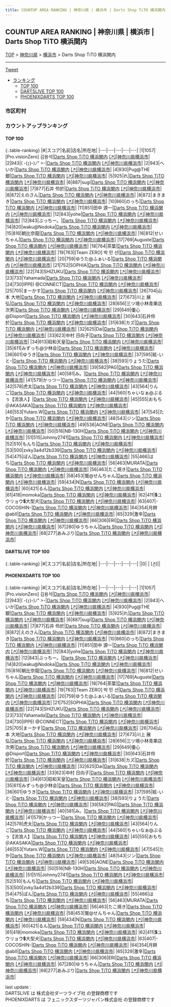 ```yaml
---
title: COUNTUP AREA RANKING | 神奈川県 | 横浜市 | Darts Shop TiTO 横浜関内
---
```

## COUNTUP AREA RANKING | 神奈川県 | 横浜市 | Darts Shop TiTO 横浜関内

[TOP](/darts/rank/) > [神奈川県](/darts/rank/神奈川県/) > [横浜市](/darts/rank/神奈川県/横浜市/) > Darts Shop TiTO 横浜関内

___

<a href="https://twitter.com/share?ref_src=twsrc%5Etfw" data-text="COUNTUP AREA RANKING | 神奈川県横浜市Darts Shop TiTO 横浜関内" class="twitter-share-button" data-hashtags="DARTSLIVE,PHOENIXDARTS,darts,ダーツ" data-show-count="false">Tweet</a>

* [ランキング](#カウントアップランキング)
    * [TOP 100](#top-100)
    * [DARTSLIVE TOP 100](#dartslive-top-100)
    * [PHOENIXDARTS TOP 100](#phoenixdarts-top-100)

### 市区町村

<ul>

</ul>

### カウントアップランキング

#### TOP 100



{:.table-ranking}
|#|スコア|名前|店名|所在地|
|---|---|---|---|---|
|1|1057|<span class="rank-name-pd"><span class="pro-icon-pd"></span>[Pro.visionZero] 김용석</span>|<a href="/darts/rank/shops/8404.html">Darts Shop TiTO 横浜関内</a> <a href="https://vs.phoenixdarts.com/jp/shop/shopDetailInfo/s_8404?s_seq=8404">[↗]</a>|<a href="/darts/rank/神奈川県/横浜市">神奈川県横浜市</a>|
|2|943|<span class="rank-name-pd">( -(ｪ)-)ﾉ&quot; &gt;-</span>|<a href="/darts/rank/shops/8404.html">Darts Shop TiTO 横浜関内</a> <a href="https://vs.phoenixdarts.com/jp/shop/shopDetailInfo/s_8404?s_seq=8404">[↗]</a>|<a href="/darts/rank/神奈川県/横浜市">神奈川県横浜市</a>|
|2|943|<span class="rank-name-pd">へいか</span>|<a href="/darts/rank/shops/8404.html">Darts Shop TiTO 横浜関内</a> <a href="https://vs.phoenixdarts.com/jp/shop/shopDetailInfo/s_8404?s_seq=8404">[↗]</a>|<a href="/darts/rank/神奈川県/横浜市">神奈川県横浜市</a>|
|4|930|<span class="rank-name-pd">Pug@THE銀</span>|<a href="/darts/rank/shops/8404.html">Darts Shop TiTO 横浜関内</a> <a href="https://vs.phoenixdarts.com/jp/shop/shopDetailInfo/s_8404?s_seq=8404">[↗]</a>|<a href="/darts/rank/神奈川県/横浜市">神奈川県横浜市</a>|
|5|925|<span class="rank-name-pd">れ</span>|<a href="/darts/rank/shops/8404.html">Darts Shop TiTO 横浜関内</a> <a href="https://vs.phoenixdarts.com/jp/shop/shopDetailInfo/s_8404?s_seq=8404">[↗]</a>|<a href="/darts/rank/神奈川県/横浜市">神奈川県横浜市</a>|
|6|887|<span class="rank-name-pd">sugi</span>|<a href="/darts/rank/shops/8404.html">Darts Shop TiTO 横浜関内</a> <a href="https://vs.phoenixdarts.com/jp/shop/shopDetailInfo/s_8404?s_seq=8404">[↗]</a>|<a href="/darts/rank/神奈川県/横浜市">神奈川県横浜市</a>|
|7|877|<span class="rank-name-pd"><span class="pro-icon-pd"></span>石井 伶於</span>|<a href="/darts/rank/shops/8404.html">Darts Shop TiTO 横浜関内</a> <a href="https://vs.phoenixdarts.com/jp/shop/shopDetailInfo/s_8404?s_seq=8404">[↗]</a>|<a href="/darts/rank/神奈川県/横浜市">神奈川県横浜市</a>|
|8|872|<span class="rank-name-pd">えのさん</span>|<a href="/darts/rank/shops/8404.html">Darts Shop TiTO 横浜関内</a> <a href="https://vs.phoenixdarts.com/jp/shop/shopDetailInfo/s_8404?s_seq=8404">[↗]</a>|<a href="/darts/rank/神奈川県/横浜市">神奈川県横浜市</a>|
|8|872|<span class="rank-name-pd">まきまき</span>|<a href="/darts/rank/shops/8404.html">Darts Shop TiTO 横浜関内</a> <a href="https://vs.phoenixdarts.com/jp/shop/shopDetailInfo/s_8404?s_seq=8404">[↗]</a>|<a href="/darts/rank/神奈川県/横浜市">神奈川県横浜市</a>|
|10|860|<span class="rank-name-pd">のっち</span>|<a href="/darts/rank/shops/8404.html">Darts Shop TiTO 横浜関内</a> <a href="https://vs.phoenixdarts.com/jp/shop/shopDetailInfo/s_8404?s_seq=8404">[↗]</a>|<a href="/darts/rank/神奈川県/横浜市">神奈川県横浜市</a>|
|11|851|<span class="rank-name-pd"><span class="pro-icon-pd"></span>田中 源一</span>|<a href="/darts/rank/shops/8404.html">Darts Shop TiTO 横浜関内</a> <a href="https://vs.phoenixdarts.com/jp/shop/shopDetailInfo/s_8404?s_seq=8404">[↗]</a>|<a href="/darts/rank/神奈川県/横浜市">神奈川県横浜市</a>|
|12|843|<span class="rank-name-pd">yohe</span>|<a href="/darts/rank/shops/8404.html">Darts Shop TiTO 横浜関内</a> <a href="https://vs.phoenixdarts.com/jp/shop/shopDetailInfo/s_8404?s_seq=8404">[↗]</a>|<a href="/darts/rank/神奈川県/横浜市">神奈川県横浜市</a>|
|12|843|<span class="rank-name-pd">ぶっちー。</span>|<a href="/darts/rank/shops/8404.html">Darts Shop TiTO 横浜関内</a> <a href="https://vs.phoenixdarts.com/jp/shop/shopDetailInfo/s_8404?s_seq=8404">[↗]</a>|<a href="/darts/rank/神奈川県/横浜市">神奈川県横浜市</a>|
|14|820|<span class="rank-name-pd">waku@Nodoka</span>|<a href="/darts/rank/shops/8404.html">Darts Shop TiTO 横浜関内</a> <a href="https://vs.phoenixdarts.com/jp/shop/shopDetailInfo/s_8404?s_seq=8404">[↗]</a>|<a href="/darts/rank/神奈川県/横浜市">神奈川県横浜市</a>|
|15|816|<span class="rank-name-pd">朝比奈龍</span>|<a href="/darts/rank/shops/8404.html">Darts Shop TiTO 横浜関内</a> <a href="https://vs.phoenixdarts.com/jp/shop/shopDetailInfo/s_8404?s_seq=8404">[↗]</a>|<a href="/darts/rank/神奈川県/横浜市">神奈川県横浜市</a>|
|16|812|<span class="rank-name-pd">せいちゃん</span>|<a href="/darts/rank/shops/8404.html">Darts Shop TiTO 横浜関内</a> <a href="https://vs.phoenixdarts.com/jp/shop/shopDetailInfo/s_8404?s_seq=8404">[↗]</a>|<a href="/darts/rank/神奈川県/横浜市">神奈川県横浜市</a>|
|17|769|<span class="rank-name-pd">Auguste</span>|<a href="/darts/rank/shops/8404.html">Darts Shop TiTO 横浜関内</a> <a href="https://vs.phoenixdarts.com/jp/shop/shopDetailInfo/s_8404?s_seq=8404">[↗]</a>|<a href="/darts/rank/神奈川県/横浜市">神奈川県横浜市</a>|
|18|764|<span class="rank-name-pd">茶葉</span>|<a href="/darts/rank/shops/8404.html">Darts Shop TiTO 横浜関内</a> <a href="https://vs.phoenixdarts.com/jp/shop/shopDetailInfo/s_8404?s_seq=8404">[↗]</a>|<a href="/darts/rank/神奈川県/横浜市">神奈川県横浜市</a>|
|19|763|<span class="rank-name-pd">[Team ZERO] 박 민 선</span>|<a href="/darts/rank/shops/8404.html">Darts Shop TiTO 横浜関内</a> <a href="https://vs.phoenixdarts.com/jp/shop/shopDetailInfo/s_8404?s_seq=8404">[↗]</a>|<a href="/darts/rank/神奈川県/横浜市">神奈川県横浜市</a>|
|20|759|<span class="rank-name-pd">ゆうた@ふぁいる</span>|<a href="/darts/rank/shops/8404.html">Darts Shop TiTO 横浜関内</a> <a href="https://vs.phoenixdarts.com/jp/shop/shopDetailInfo/s_8404?s_seq=8404">[↗]</a>|<a href="/darts/rank/神奈川県/横浜市">神奈川県横浜市</a>|
|21|752|<span class="rank-name-pd">SOPHIA</span>|<a href="/darts/rank/shops/8404.html">Darts Shop TiTO 横浜関内</a> <a href="https://vs.phoenixdarts.com/jp/shop/shopDetailInfo/s_8404?s_seq=8404">[↗]</a>|<a href="/darts/rank/神奈川県/横浜市">神奈川県横浜市</a>|
|22|743|<span class="rank-name-pd">SHIZUKU</span>|<a href="/darts/rank/shops/8404.html">Darts Shop TiTO 横浜関内</a> <a href="https://vs.phoenixdarts.com/jp/shop/shopDetailInfo/s_8404?s_seq=8404">[↗]</a>|<a href="/darts/rank/神奈川県/横浜市">神奈川県横浜市</a>|
|23|733|<span class="rank-name-pd">Yahamada</span>|<a href="/darts/rank/shops/8404.html">Darts Shop TiTO 横浜関内</a> <a href="https://vs.phoenixdarts.com/jp/shop/shopDetailInfo/s_8404?s_seq=8404">[↗]</a>|<a href="/darts/rank/神奈川県/横浜市">神奈川県横浜市</a>|
|24|730|<span class="rank-name-pd">IPPEI @CONNECT</span>|<a href="/darts/rank/shops/8404.html">Darts Shop TiTO 横浜関内</a> <a href="https://vs.phoenixdarts.com/jp/shop/shopDetailInfo/s_8404?s_seq=8404">[↗]</a>|<a href="/darts/rank/神奈川県/横浜市">神奈川県横浜市</a>|
|25|705|<span class="rank-name-pd">まーかす</span>|<a href="/darts/rank/shops/8404.html">Darts Shop TiTO 横浜関内</a> <a href="https://vs.phoenixdarts.com/jp/shop/shopDetailInfo/s_8404?s_seq=8404">[↗]</a>|<a href="/darts/rank/神奈川県/横浜市">神奈川県横浜市</a>|
|26|704|<span class="rank-name-pd"><span class="pro-icon-pd"></span>山本 大地</span>|<a href="/darts/rank/shops/8404.html">Darts Shop TiTO 横浜関内</a> <a href="https://vs.phoenixdarts.com/jp/shop/shopDetailInfo/s_8404?s_seq=8404">[↗]</a>|<a href="/darts/rank/神奈川県/横浜市">神奈川県横浜市</a>|
|27|673|<span class="rank-name-pd"><span class="pro-icon-pd"></span>川上 展弘</span>|<a href="/darts/rank/shops/8404.html">Darts Shop TiTO 横浜関内</a> <a href="https://vs.phoenixdarts.com/jp/shop/shopDetailInfo/s_8404?s_seq=8404">[↗]</a>|<a href="/darts/rank/神奈川県/横浜市">神奈川県横浜市</a>|
|28|656|<span class="rank-name-pd">三ツ境小林青果店　次男</span>|<a href="/darts/rank/shops/8404.html">Darts Shop TiTO 横浜関内</a> <a href="https://vs.phoenixdarts.com/jp/shop/shopDetailInfo/s_8404?s_seq=8404">[↗]</a>|<a href="/darts/rank/神奈川県/横浜市">神奈川県横浜市</a>|
|29|649|<span class="rank-name-pd">優心@Disport</span>|<a href="/darts/rank/shops/8404.html">Darts Shop TiTO 横浜関内</a> <a href="https://vs.phoenixdarts.com/jp/shop/shopDetailInfo/s_8404?s_seq=8404">[↗]</a>|<a href="/darts/rank/神奈川県/横浜市">神奈川県横浜市</a>|
|30|643|<span class="rank-name-pd">石井伶於</span>|<a href="/darts/rank/shops/8404.html">Darts Shop TiTO 横浜関内</a> <a href="https://vs.phoenixdarts.com/jp/shop/shopDetailInfo/s_8404?s_seq=8404">[↗]</a>|<a href="/darts/rank/神奈川県/横浜市">神奈川県横浜市</a>|
|31|638|<span class="rank-name-pd">カズ</span>|<a href="/darts/rank/shops/8404.html">Darts Shop TiTO 横浜関内</a> <a href="https://vs.phoenixdarts.com/jp/shop/shopDetailInfo/s_8404?s_seq=8404">[↗]</a>|<a href="/darts/rank/神奈川県/横浜市">神奈川県横浜市</a>|
|32|625|<span class="rank-name-pd">Dai</span>|<a href="/darts/rank/shops/8404.html">Darts Shop TiTO 横浜関内</a> <a href="https://vs.phoenixdarts.com/jp/shop/shopDetailInfo/s_8404?s_seq=8404">[↗]</a>|<a href="/darts/rank/神奈川県/横浜市">神奈川県横浜市</a>|
|33|623|<span class="rank-name-pd"><span class="pro-icon-pd"></span>中村 日向子</span>|<a href="/darts/rank/shops/8404.html">Darts Shop TiTO 横浜関内</a> <a href="https://vs.phoenixdarts.com/jp/shop/shopDetailInfo/s_8404?s_seq=8404">[↗]</a>|<a href="/darts/rank/神奈川県/横浜市">神奈川県横浜市</a>|
|34|613|<span class="rank-name-pd">昭和天皇</span>|<a href="/darts/rank/shops/8404.html">Darts Shop TiTO 横浜関内</a> <a href="https://vs.phoenixdarts.com/jp/shop/shopDetailInfo/s_8404?s_seq=8404">[↗]</a>|<a href="/darts/rank/神奈川県/横浜市">神奈川県横浜市</a>|
|35|611|<span class="rank-name-pd">みずっち@少林会</span>|<a href="/darts/rank/shops/8404.html">Darts Shop TiTO 横浜関内</a> <a href="https://vs.phoenixdarts.com/jp/shop/shopDetailInfo/s_8404?s_seq=8404">[↗]</a>|<a href="/darts/rank/神奈川県/横浜市">神奈川県横浜市</a>|
|36|601|<span class="rank-name-pd">ゆうき</span>|<a href="/darts/rank/shops/8404.html">Darts Shop TiTO 横浜関内</a> <a href="https://vs.phoenixdarts.com/jp/shop/shopDetailInfo/s_8404?s_seq=8404">[↗]</a>|<a href="/darts/rank/神奈川県/横浜市">神奈川県横浜市</a>|
|37|595|<span class="rank-name-pd">絃-いと-</span>|<a href="/darts/rank/shops/8404.html">Darts Shop TiTO 横浜関内</a> <a href="https://vs.phoenixdarts.com/jp/shop/shopDetailInfo/s_8404?s_seq=8404">[↗]</a>|<a href="/darts/rank/神奈川県/横浜市">神奈川県横浜市</a>|
|38|593|<span class="rank-name-pd">りょうた</span>|<a href="/darts/rank/shops/8404.html">Darts Shop TiTO 横浜関内</a> <a href="https://vs.phoenixdarts.com/jp/shop/shopDetailInfo/s_8404?s_seq=8404">[↗]</a>|<a href="/darts/rank/神奈川県/横浜市">神奈川県横浜市</a>|
|39|582|<span class="rank-name-pd">PAG</span>|<a href="/darts/rank/shops/8404.html">Darts Shop TiTO 横浜関内</a> <a href="https://vs.phoenixdarts.com/jp/shop/shopDetailInfo/s_8404?s_seq=8404">[↗]</a>|<a href="/darts/rank/神奈川県/横浜市">神奈川県横浜市</a>|
|40|581|<span class="rank-name-pd">み。</span>|<a href="/darts/rank/shops/8404.html">Darts Shop TiTO 横浜関内</a> <a href="https://vs.phoenixdarts.com/jp/shop/shopDetailInfo/s_8404?s_seq=8404">[↗]</a>|<a href="/darts/rank/神奈川県/横浜市">神奈川県横浜市</a>|
|41|579|<span class="rank-name-pd">かっつー</span>|<a href="/darts/rank/shops/8404.html">Darts Shop TiTO 横浜関内</a> <a href="https://vs.phoenixdarts.com/jp/shop/shopDetailInfo/s_8404?s_seq=8404">[↗]</a>|<a href="/darts/rank/神奈川県/横浜市">神奈川県横浜市</a>|
|42|578|<span class="rank-name-pd">虎太</span>|<a href="/darts/rank/shops/8404.html">Darts Shop TiTO 横浜関内</a> <a href="https://vs.phoenixdarts.com/jp/shop/shopDetailInfo/s_8404?s_seq=8404">[↗]</a>|<a href="/darts/rank/神奈川県/横浜市">神奈川県横浜市</a>|
|43|564|<span class="rank-name-pd">りんご</span>|<a href="/darts/rank/shops/8404.html">Darts Shop TiTO 横浜関内</a> <a href="https://vs.phoenixdarts.com/jp/shop/shopDetailInfo/s_8404?s_seq=8404">[↗]</a>|<a href="/darts/rank/神奈川県/横浜市">神奈川県横浜市</a>|
|44|560|<span class="rank-name-pd">ちゃいなぁ@ぶるぅ【流浪人】</span>|<a href="/darts/rank/shops/8404.html">Darts Shop TiTO 横浜関内</a> <a href="https://vs.phoenixdarts.com/jp/shop/shopDetailInfo/s_8404?s_seq=8404">[↗]</a>|<a href="/darts/rank/神奈川県/横浜市">神奈川県横浜市</a>|
|45|555|<span class="rank-name-pd">おもち＠AKASAKA</span>|<a href="/darts/rank/shops/8404.html">Darts Shop TiTO 横浜関内</a> <a href="https://vs.phoenixdarts.com/jp/shop/shopDetailInfo/s_8404?s_seq=8404">[↗]</a>|<a href="/darts/rank/神奈川県/横浜市">神奈川県横浜市</a>|
|46|553|<span class="rank-name-pd">Yutaro.W</span>|<a href="/darts/rank/shops/8404.html">Darts Shop TiTO 横浜関内</a> <a href="https://vs.phoenixdarts.com/jp/shop/shopDetailInfo/s_8404?s_seq=8404">[↗]</a>|<a href="/darts/rank/神奈川県/横浜市">神奈川県横浜市</a>|
|47|545|<span class="rank-name-pd">たか</span>|<a href="/darts/rank/shops/8404.html">Darts Shop TiTO 横浜関内</a> <a href="https://vs.phoenixdarts.com/jp/shop/shopDetailInfo/s_8404?s_seq=8404">[↗]</a>|<a href="/darts/rank/神奈川県/横浜市">神奈川県横浜市</a>|
|48|543|<span class="rank-name-pd">ジン</span>|<a href="/darts/rank/shops/8404.html">Darts Shop TiTO 横浜関内</a> <a href="https://vs.phoenixdarts.com/jp/shop/shopDetailInfo/s_8404?s_seq=8404">[↗]</a>|<a href="/darts/rank/神奈川県/横浜市">神奈川県横浜市</a>|
|49|536|<span class="rank-name-pd">AONE</span>|<a href="/darts/rank/shops/8404.html">Darts Shop TiTO 横浜関内</a> <a href="https://vs.phoenixdarts.com/jp/shop/shopDetailInfo/s_8404?s_seq=8404">[↗]</a>|<a href="/darts/rank/神奈川県/横浜市">神奈川県横浜市</a>|
|50|516|<span class="rank-name-pd">NB-130H</span>|<a href="/darts/rank/shops/8404.html">Darts Shop TiTO 横浜関内</a> <a href="https://vs.phoenixdarts.com/jp/shop/shopDetailInfo/s_8404?s_seq=8404">[↗]</a>|<a href="/darts/rank/神奈川県/横浜市">神奈川県横浜市</a>|
|51|515|<span class="rank-name-pd">Johnny2741</span>|<a href="/darts/rank/shops/8404.html">Darts Shop TiTO 横浜関内</a> <a href="https://vs.phoenixdarts.com/jp/shop/shopDetailInfo/s_8404?s_seq=8404">[↗]</a>|<a href="/darts/rank/神奈川県/横浜市">神奈川県横浜市</a>|
|52|510|<span class="rank-name-pd">もんち</span>|<a href="/darts/rank/shops/8404.html">Darts Shop TiTO 横浜関内</a> <a href="https://vs.phoenixdarts.com/jp/shop/shopDetailInfo/s_8404?s_seq=8404">[↗]</a>|<a href="/darts/rank/神奈川県/横浜市">神奈川県横浜市</a>|
|53|500|<span class="rank-name-pd">zvky3a4d12b339</span>|<a href="/darts/rank/shops/8404.html">Darts Shop TiTO 横浜関内</a> <a href="https://vs.phoenixdarts.com/jp/shop/shopDetailInfo/s_8404?s_seq=8404">[↗]</a>|<a href="/darts/rank/神奈川県/横浜市">神奈川県横浜市</a>|
|54|475|<span class="rank-name-pd">ぽん</span>|<a href="/darts/rank/shops/8404.html">Darts Shop TiTO 横浜関内</a> <a href="https://vs.phoenixdarts.com/jp/shop/shopDetailInfo/s_8404?s_seq=8404">[↗]</a>|<a href="/darts/rank/神奈川県/横浜市">神奈川県横浜市</a>|
|55|466|<span class="rank-name-pd">はち</span>|<a href="/darts/rank/shops/8404.html">Darts Shop TiTO 横浜関内</a> <a href="https://vs.phoenixdarts.com/jp/shop/shopDetailInfo/s_8404?s_seq=8404">[↗]</a>|<a href="/darts/rank/神奈川県/横浜市">神奈川県横浜市</a>|
|56|463|<span class="rank-name-pd">MURATA</span>|<a href="/darts/rank/shops/8404.html">Darts Shop TiTO 横浜関内</a> <a href="https://vs.phoenixdarts.com/jp/shop/shopDetailInfo/s_8404?s_seq=8404">[↗]</a>|<a href="/darts/rank/神奈川県/横浜市">神奈川県横浜市</a>|
|56|463|<span class="rank-name-pd">たこ焼き</span>|<a href="/darts/rank/shops/8404.html">Darts Shop TiTO 横浜関内</a> <a href="https://vs.phoenixdarts.com/jp/shop/shopDetailInfo/s_8404?s_seq=8404">[↗]</a>|<a href="/darts/rank/神奈川県/横浜市">神奈川県横浜市</a>|
|58|453|<span class="rank-name-pd">鷲@せんちゃん</span>|<a href="/darts/rank/shops/8404.html">Darts Shop TiTO 横浜関内</a> <a href="https://vs.phoenixdarts.com/jp/shop/shopDetailInfo/s_8404?s_seq=8404">[↗]</a>|<a href="/darts/rank/神奈川県/横浜市">神奈川県横浜市</a>|
|59|434|<span class="rank-name-pd">N</span>|<a href="/darts/rank/shops/8404.html">Darts Shop TiTO 横浜関内</a> <a href="https://vs.phoenixdarts.com/jp/shop/shopDetailInfo/s_8404?s_seq=8404">[↗]</a>|<a href="/darts/rank/神奈川県/横浜市">神奈川県横浜市</a>|
|60|421|<span class="rank-name-pd">るん</span>|<a href="/darts/rank/shops/8404.html">Darts Shop TiTO 横浜関内</a> <a href="https://vs.phoenixdarts.com/jp/shop/shopDetailInfo/s_8404?s_seq=8404">[↗]</a>|<a href="/darts/rank/神奈川県/横浜市">神奈川県横浜市</a>|
|61|418|<span class="rank-name-pd">momoka</span>|<a href="/darts/rank/shops/8404.html">Darts Shop TiTO 横浜関内</a> <a href="https://vs.phoenixdarts.com/jp/shop/shopDetailInfo/s_8404?s_seq=8404">[↗]</a>|<a href="/darts/rank/神奈川県/横浜市">神奈川県横浜市</a>|
|62|411|<span class="rank-name-pd">💲ユウリョウ💲大型犬</span>|<a href="/darts/rank/shops/8404.html">Darts Shop TiTO 横浜関内</a> <a href="https://vs.phoenixdarts.com/jp/shop/shopDetailInfo/s_8404?s_seq=8404">[↗]</a>|<a href="/darts/rank/神奈川県/横浜市">神奈川県横浜市</a>|
|63|407|<span class="rank-name-pd">-COCOSHIN-</span>|<a href="/darts/rank/shops/8404.html">Darts Shop TiTO 横浜関内</a> <a href="https://vs.phoenixdarts.com/jp/shop/shopDetailInfo/s_8404?s_seq=8404">[↗]</a>|<a href="/darts/rank/神奈川県/横浜市">神奈川県横浜市</a>|
|64|354|<span class="rank-name-pd">月餅@abⅡ</span>|<a href="/darts/rank/shops/8404.html">Darts Shop TiTO 横浜関内</a> <a href="https://vs.phoenixdarts.com/jp/shop/shopDetailInfo/s_8404?s_seq=8404">[↗]</a>|<a href="/darts/rank/神奈川県/横浜市">神奈川県横浜市</a>|
|65|329|<span class="rank-name-pd">激辛</span>|<a href="/darts/rank/shops/8404.html">Darts Shop TiTO 横浜関内</a> <a href="https://vs.phoenixdarts.com/jp/shop/shopDetailInfo/s_8404?s_seq=8404">[↗]</a>|<a href="/darts/rank/神奈川県/横浜市">神奈川県横浜市</a>|
|66|306|<span class="rank-name-pd">ERI</span>|<a href="/darts/rank/shops/8404.html">Darts Shop TiTO 横浜関内</a> <a href="https://vs.phoenixdarts.com/jp/shop/shopDetailInfo/s_8404?s_seq=8404">[↗]</a>|<a href="/darts/rank/神奈川県/横浜市">神奈川県横浜市</a>|
|67|280|<span class="rank-name-pd">ゆうちゃん</span>|<a href="/darts/rank/shops/8404.html">Darts Shop TiTO 横浜関内</a> <a href="https://vs.phoenixdarts.com/jp/shop/shopDetailInfo/s_8404?s_seq=8404">[↗]</a>|<a href="/darts/rank/神奈川県/横浜市">神奈川県横浜市</a>|
|68|277|<span class="rank-name-pd">あみぷり</span>|<a href="/darts/rank/shops/8404.html">Darts Shop TiTO 横浜関内</a> <a href="https://vs.phoenixdarts.com/jp/shop/shopDetailInfo/s_8404?s_seq=8404">[↗]</a>|<a href="/darts/rank/神奈川県/横浜市">神奈川県横浜市</a>|


#### DARTSLIVE TOP 100



{:.table-ranking}
|#|スコア|名前|店名|所在地|
|---|---|---|---|---|
||0|<span class="rank-name-dl"> </span>|<a href="/darts/rank/shops/.html"></a> <a href="">[↗]</a>|<a href="/darts/rank//"></a>|


#### PHOENIXDARTS TOP 100



{:.table-ranking}
|#|スコア|名前|店名|所在地|
|---|---|---|---|---|
|1|1057|<span class="rank-name-pd"><span class="pro-icon-pd"></span>[Pro.visionZero] 김용석</span>|<a href="/darts/rank/shops/8404.html">Darts Shop TiTO 横浜関内</a> <a href="https://vs.phoenixdarts.com/jp/shop/shopDetailInfo/s_8404?s_seq=8404">[↗]</a>|<a href="/darts/rank/神奈川県/横浜市">神奈川県横浜市</a>|
|2|943|<span class="rank-name-pd">( -(ｪ)-)ﾉ&quot; &gt;-</span>|<a href="/darts/rank/shops/8404.html">Darts Shop TiTO 横浜関内</a> <a href="https://vs.phoenixdarts.com/jp/shop/shopDetailInfo/s_8404?s_seq=8404">[↗]</a>|<a href="/darts/rank/神奈川県/横浜市">神奈川県横浜市</a>|
|2|943|<span class="rank-name-pd">へいか</span>|<a href="/darts/rank/shops/8404.html">Darts Shop TiTO 横浜関内</a> <a href="https://vs.phoenixdarts.com/jp/shop/shopDetailInfo/s_8404?s_seq=8404">[↗]</a>|<a href="/darts/rank/神奈川県/横浜市">神奈川県横浜市</a>|
|4|930|<span class="rank-name-pd">Pug@THE銀</span>|<a href="/darts/rank/shops/8404.html">Darts Shop TiTO 横浜関内</a> <a href="https://vs.phoenixdarts.com/jp/shop/shopDetailInfo/s_8404?s_seq=8404">[↗]</a>|<a href="/darts/rank/神奈川県/横浜市">神奈川県横浜市</a>|
|5|925|<span class="rank-name-pd">れ</span>|<a href="/darts/rank/shops/8404.html">Darts Shop TiTO 横浜関内</a> <a href="https://vs.phoenixdarts.com/jp/shop/shopDetailInfo/s_8404?s_seq=8404">[↗]</a>|<a href="/darts/rank/神奈川県/横浜市">神奈川県横浜市</a>|
|6|887|<span class="rank-name-pd">sugi</span>|<a href="/darts/rank/shops/8404.html">Darts Shop TiTO 横浜関内</a> <a href="https://vs.phoenixdarts.com/jp/shop/shopDetailInfo/s_8404?s_seq=8404">[↗]</a>|<a href="/darts/rank/神奈川県/横浜市">神奈川県横浜市</a>|
|7|877|<span class="rank-name-pd"><span class="pro-icon-pd"></span>石井 伶於</span>|<a href="/darts/rank/shops/8404.html">Darts Shop TiTO 横浜関内</a> <a href="https://vs.phoenixdarts.com/jp/shop/shopDetailInfo/s_8404?s_seq=8404">[↗]</a>|<a href="/darts/rank/神奈川県/横浜市">神奈川県横浜市</a>|
|8|872|<span class="rank-name-pd">えのさん</span>|<a href="/darts/rank/shops/8404.html">Darts Shop TiTO 横浜関内</a> <a href="https://vs.phoenixdarts.com/jp/shop/shopDetailInfo/s_8404?s_seq=8404">[↗]</a>|<a href="/darts/rank/神奈川県/横浜市">神奈川県横浜市</a>|
|8|872|<span class="rank-name-pd">まきまき</span>|<a href="/darts/rank/shops/8404.html">Darts Shop TiTO 横浜関内</a> <a href="https://vs.phoenixdarts.com/jp/shop/shopDetailInfo/s_8404?s_seq=8404">[↗]</a>|<a href="/darts/rank/神奈川県/横浜市">神奈川県横浜市</a>|
|10|860|<span class="rank-name-pd">のっち</span>|<a href="/darts/rank/shops/8404.html">Darts Shop TiTO 横浜関内</a> <a href="https://vs.phoenixdarts.com/jp/shop/shopDetailInfo/s_8404?s_seq=8404">[↗]</a>|<a href="/darts/rank/神奈川県/横浜市">神奈川県横浜市</a>|
|11|851|<span class="rank-name-pd"><span class="pro-icon-pd"></span>田中 源一</span>|<a href="/darts/rank/shops/8404.html">Darts Shop TiTO 横浜関内</a> <a href="https://vs.phoenixdarts.com/jp/shop/shopDetailInfo/s_8404?s_seq=8404">[↗]</a>|<a href="/darts/rank/神奈川県/横浜市">神奈川県横浜市</a>|
|12|843|<span class="rank-name-pd">yohe</span>|<a href="/darts/rank/shops/8404.html">Darts Shop TiTO 横浜関内</a> <a href="https://vs.phoenixdarts.com/jp/shop/shopDetailInfo/s_8404?s_seq=8404">[↗]</a>|<a href="/darts/rank/神奈川県/横浜市">神奈川県横浜市</a>|
|12|843|<span class="rank-name-pd">ぶっちー。</span>|<a href="/darts/rank/shops/8404.html">Darts Shop TiTO 横浜関内</a> <a href="https://vs.phoenixdarts.com/jp/shop/shopDetailInfo/s_8404?s_seq=8404">[↗]</a>|<a href="/darts/rank/神奈川県/横浜市">神奈川県横浜市</a>|
|14|820|<span class="rank-name-pd">waku@Nodoka</span>|<a href="/darts/rank/shops/8404.html">Darts Shop TiTO 横浜関内</a> <a href="https://vs.phoenixdarts.com/jp/shop/shopDetailInfo/s_8404?s_seq=8404">[↗]</a>|<a href="/darts/rank/神奈川県/横浜市">神奈川県横浜市</a>|
|15|816|<span class="rank-name-pd">朝比奈龍</span>|<a href="/darts/rank/shops/8404.html">Darts Shop TiTO 横浜関内</a> <a href="https://vs.phoenixdarts.com/jp/shop/shopDetailInfo/s_8404?s_seq=8404">[↗]</a>|<a href="/darts/rank/神奈川県/横浜市">神奈川県横浜市</a>|
|16|812|<span class="rank-name-pd">せいちゃん</span>|<a href="/darts/rank/shops/8404.html">Darts Shop TiTO 横浜関内</a> <a href="https://vs.phoenixdarts.com/jp/shop/shopDetailInfo/s_8404?s_seq=8404">[↗]</a>|<a href="/darts/rank/神奈川県/横浜市">神奈川県横浜市</a>|
|17|769|<span class="rank-name-pd">Auguste</span>|<a href="/darts/rank/shops/8404.html">Darts Shop TiTO 横浜関内</a> <a href="https://vs.phoenixdarts.com/jp/shop/shopDetailInfo/s_8404?s_seq=8404">[↗]</a>|<a href="/darts/rank/神奈川県/横浜市">神奈川県横浜市</a>|
|18|764|<span class="rank-name-pd">茶葉</span>|<a href="/darts/rank/shops/8404.html">Darts Shop TiTO 横浜関内</a> <a href="https://vs.phoenixdarts.com/jp/shop/shopDetailInfo/s_8404?s_seq=8404">[↗]</a>|<a href="/darts/rank/神奈川県/横浜市">神奈川県横浜市</a>|
|19|763|<span class="rank-name-pd">[Team ZERO] 박 민 선</span>|<a href="/darts/rank/shops/8404.html">Darts Shop TiTO 横浜関内</a> <a href="https://vs.phoenixdarts.com/jp/shop/shopDetailInfo/s_8404?s_seq=8404">[↗]</a>|<a href="/darts/rank/神奈川県/横浜市">神奈川県横浜市</a>|
|20|759|<span class="rank-name-pd">ゆうた@ふぁいる</span>|<a href="/darts/rank/shops/8404.html">Darts Shop TiTO 横浜関内</a> <a href="https://vs.phoenixdarts.com/jp/shop/shopDetailInfo/s_8404?s_seq=8404">[↗]</a>|<a href="/darts/rank/神奈川県/横浜市">神奈川県横浜市</a>|
|21|752|<span class="rank-name-pd">SOPHIA</span>|<a href="/darts/rank/shops/8404.html">Darts Shop TiTO 横浜関内</a> <a href="https://vs.phoenixdarts.com/jp/shop/shopDetailInfo/s_8404?s_seq=8404">[↗]</a>|<a href="/darts/rank/神奈川県/横浜市">神奈川県横浜市</a>|
|22|743|<span class="rank-name-pd">SHIZUKU</span>|<a href="/darts/rank/shops/8404.html">Darts Shop TiTO 横浜関内</a> <a href="https://vs.phoenixdarts.com/jp/shop/shopDetailInfo/s_8404?s_seq=8404">[↗]</a>|<a href="/darts/rank/神奈川県/横浜市">神奈川県横浜市</a>|
|23|733|<span class="rank-name-pd">Yahamada</span>|<a href="/darts/rank/shops/8404.html">Darts Shop TiTO 横浜関内</a> <a href="https://vs.phoenixdarts.com/jp/shop/shopDetailInfo/s_8404?s_seq=8404">[↗]</a>|<a href="/darts/rank/神奈川県/横浜市">神奈川県横浜市</a>|
|24|730|<span class="rank-name-pd">IPPEI @CONNECT</span>|<a href="/darts/rank/shops/8404.html">Darts Shop TiTO 横浜関内</a> <a href="https://vs.phoenixdarts.com/jp/shop/shopDetailInfo/s_8404?s_seq=8404">[↗]</a>|<a href="/darts/rank/神奈川県/横浜市">神奈川県横浜市</a>|
|25|705|<span class="rank-name-pd">まーかす</span>|<a href="/darts/rank/shops/8404.html">Darts Shop TiTO 横浜関内</a> <a href="https://vs.phoenixdarts.com/jp/shop/shopDetailInfo/s_8404?s_seq=8404">[↗]</a>|<a href="/darts/rank/神奈川県/横浜市">神奈川県横浜市</a>|
|26|704|<span class="rank-name-pd"><span class="pro-icon-pd"></span>山本 大地</span>|<a href="/darts/rank/shops/8404.html">Darts Shop TiTO 横浜関内</a> <a href="https://vs.phoenixdarts.com/jp/shop/shopDetailInfo/s_8404?s_seq=8404">[↗]</a>|<a href="/darts/rank/神奈川県/横浜市">神奈川県横浜市</a>|
|27|673|<span class="rank-name-pd"><span class="pro-icon-pd"></span>川上 展弘</span>|<a href="/darts/rank/shops/8404.html">Darts Shop TiTO 横浜関内</a> <a href="https://vs.phoenixdarts.com/jp/shop/shopDetailInfo/s_8404?s_seq=8404">[↗]</a>|<a href="/darts/rank/神奈川県/横浜市">神奈川県横浜市</a>|
|28|656|<span class="rank-name-pd">三ツ境小林青果店　次男</span>|<a href="/darts/rank/shops/8404.html">Darts Shop TiTO 横浜関内</a> <a href="https://vs.phoenixdarts.com/jp/shop/shopDetailInfo/s_8404?s_seq=8404">[↗]</a>|<a href="/darts/rank/神奈川県/横浜市">神奈川県横浜市</a>|
|29|649|<span class="rank-name-pd">優心@Disport</span>|<a href="/darts/rank/shops/8404.html">Darts Shop TiTO 横浜関内</a> <a href="https://vs.phoenixdarts.com/jp/shop/shopDetailInfo/s_8404?s_seq=8404">[↗]</a>|<a href="/darts/rank/神奈川県/横浜市">神奈川県横浜市</a>|
|30|643|<span class="rank-name-pd">石井伶於</span>|<a href="/darts/rank/shops/8404.html">Darts Shop TiTO 横浜関内</a> <a href="https://vs.phoenixdarts.com/jp/shop/shopDetailInfo/s_8404?s_seq=8404">[↗]</a>|<a href="/darts/rank/神奈川県/横浜市">神奈川県横浜市</a>|
|31|638|<span class="rank-name-pd">カズ</span>|<a href="/darts/rank/shops/8404.html">Darts Shop TiTO 横浜関内</a> <a href="https://vs.phoenixdarts.com/jp/shop/shopDetailInfo/s_8404?s_seq=8404">[↗]</a>|<a href="/darts/rank/神奈川県/横浜市">神奈川県横浜市</a>|
|32|625|<span class="rank-name-pd">Dai</span>|<a href="/darts/rank/shops/8404.html">Darts Shop TiTO 横浜関内</a> <a href="https://vs.phoenixdarts.com/jp/shop/shopDetailInfo/s_8404?s_seq=8404">[↗]</a>|<a href="/darts/rank/神奈川県/横浜市">神奈川県横浜市</a>|
|33|623|<span class="rank-name-pd"><span class="pro-icon-pd"></span>中村 日向子</span>|<a href="/darts/rank/shops/8404.html">Darts Shop TiTO 横浜関内</a> <a href="https://vs.phoenixdarts.com/jp/shop/shopDetailInfo/s_8404?s_seq=8404">[↗]</a>|<a href="/darts/rank/神奈川県/横浜市">神奈川県横浜市</a>|
|34|613|<span class="rank-name-pd">昭和天皇</span>|<a href="/darts/rank/shops/8404.html">Darts Shop TiTO 横浜関内</a> <a href="https://vs.phoenixdarts.com/jp/shop/shopDetailInfo/s_8404?s_seq=8404">[↗]</a>|<a href="/darts/rank/神奈川県/横浜市">神奈川県横浜市</a>|
|35|611|<span class="rank-name-pd">みずっち@少林会</span>|<a href="/darts/rank/shops/8404.html">Darts Shop TiTO 横浜関内</a> <a href="https://vs.phoenixdarts.com/jp/shop/shopDetailInfo/s_8404?s_seq=8404">[↗]</a>|<a href="/darts/rank/神奈川県/横浜市">神奈川県横浜市</a>|
|36|601|<span class="rank-name-pd">ゆうき</span>|<a href="/darts/rank/shops/8404.html">Darts Shop TiTO 横浜関内</a> <a href="https://vs.phoenixdarts.com/jp/shop/shopDetailInfo/s_8404?s_seq=8404">[↗]</a>|<a href="/darts/rank/神奈川県/横浜市">神奈川県横浜市</a>|
|37|595|<span class="rank-name-pd">絃-いと-</span>|<a href="/darts/rank/shops/8404.html">Darts Shop TiTO 横浜関内</a> <a href="https://vs.phoenixdarts.com/jp/shop/shopDetailInfo/s_8404?s_seq=8404">[↗]</a>|<a href="/darts/rank/神奈川県/横浜市">神奈川県横浜市</a>|
|38|593|<span class="rank-name-pd">りょうた</span>|<a href="/darts/rank/shops/8404.html">Darts Shop TiTO 横浜関内</a> <a href="https://vs.phoenixdarts.com/jp/shop/shopDetailInfo/s_8404?s_seq=8404">[↗]</a>|<a href="/darts/rank/神奈川県/横浜市">神奈川県横浜市</a>|
|39|582|<span class="rank-name-pd">PAG</span>|<a href="/darts/rank/shops/8404.html">Darts Shop TiTO 横浜関内</a> <a href="https://vs.phoenixdarts.com/jp/shop/shopDetailInfo/s_8404?s_seq=8404">[↗]</a>|<a href="/darts/rank/神奈川県/横浜市">神奈川県横浜市</a>|
|40|581|<span class="rank-name-pd">み。</span>|<a href="/darts/rank/shops/8404.html">Darts Shop TiTO 横浜関内</a> <a href="https://vs.phoenixdarts.com/jp/shop/shopDetailInfo/s_8404?s_seq=8404">[↗]</a>|<a href="/darts/rank/神奈川県/横浜市">神奈川県横浜市</a>|
|41|579|<span class="rank-name-pd">かっつー</span>|<a href="/darts/rank/shops/8404.html">Darts Shop TiTO 横浜関内</a> <a href="https://vs.phoenixdarts.com/jp/shop/shopDetailInfo/s_8404?s_seq=8404">[↗]</a>|<a href="/darts/rank/神奈川県/横浜市">神奈川県横浜市</a>|
|42|578|<span class="rank-name-pd">虎太</span>|<a href="/darts/rank/shops/8404.html">Darts Shop TiTO 横浜関内</a> <a href="https://vs.phoenixdarts.com/jp/shop/shopDetailInfo/s_8404?s_seq=8404">[↗]</a>|<a href="/darts/rank/神奈川県/横浜市">神奈川県横浜市</a>|
|43|564|<span class="rank-name-pd">りんご</span>|<a href="/darts/rank/shops/8404.html">Darts Shop TiTO 横浜関内</a> <a href="https://vs.phoenixdarts.com/jp/shop/shopDetailInfo/s_8404?s_seq=8404">[↗]</a>|<a href="/darts/rank/神奈川県/横浜市">神奈川県横浜市</a>|
|44|560|<span class="rank-name-pd">ちゃいなぁ@ぶるぅ【流浪人】</span>|<a href="/darts/rank/shops/8404.html">Darts Shop TiTO 横浜関内</a> <a href="https://vs.phoenixdarts.com/jp/shop/shopDetailInfo/s_8404?s_seq=8404">[↗]</a>|<a href="/darts/rank/神奈川県/横浜市">神奈川県横浜市</a>|
|45|555|<span class="rank-name-pd">おもち＠AKASAKA</span>|<a href="/darts/rank/shops/8404.html">Darts Shop TiTO 横浜関内</a> <a href="https://vs.phoenixdarts.com/jp/shop/shopDetailInfo/s_8404?s_seq=8404">[↗]</a>|<a href="/darts/rank/神奈川県/横浜市">神奈川県横浜市</a>|
|46|553|<span class="rank-name-pd">Yutaro.W</span>|<a href="/darts/rank/shops/8404.html">Darts Shop TiTO 横浜関内</a> <a href="https://vs.phoenixdarts.com/jp/shop/shopDetailInfo/s_8404?s_seq=8404">[↗]</a>|<a href="/darts/rank/神奈川県/横浜市">神奈川県横浜市</a>|
|47|545|<span class="rank-name-pd">たか</span>|<a href="/darts/rank/shops/8404.html">Darts Shop TiTO 横浜関内</a> <a href="https://vs.phoenixdarts.com/jp/shop/shopDetailInfo/s_8404?s_seq=8404">[↗]</a>|<a href="/darts/rank/神奈川県/横浜市">神奈川県横浜市</a>|
|48|543|<span class="rank-name-pd">ジン</span>|<a href="/darts/rank/shops/8404.html">Darts Shop TiTO 横浜関内</a> <a href="https://vs.phoenixdarts.com/jp/shop/shopDetailInfo/s_8404?s_seq=8404">[↗]</a>|<a href="/darts/rank/神奈川県/横浜市">神奈川県横浜市</a>|
|49|536|<span class="rank-name-pd">AONE</span>|<a href="/darts/rank/shops/8404.html">Darts Shop TiTO 横浜関内</a> <a href="https://vs.phoenixdarts.com/jp/shop/shopDetailInfo/s_8404?s_seq=8404">[↗]</a>|<a href="/darts/rank/神奈川県/横浜市">神奈川県横浜市</a>|
|50|516|<span class="rank-name-pd">NB-130H</span>|<a href="/darts/rank/shops/8404.html">Darts Shop TiTO 横浜関内</a> <a href="https://vs.phoenixdarts.com/jp/shop/shopDetailInfo/s_8404?s_seq=8404">[↗]</a>|<a href="/darts/rank/神奈川県/横浜市">神奈川県横浜市</a>|
|51|515|<span class="rank-name-pd">Johnny2741</span>|<a href="/darts/rank/shops/8404.html">Darts Shop TiTO 横浜関内</a> <a href="https://vs.phoenixdarts.com/jp/shop/shopDetailInfo/s_8404?s_seq=8404">[↗]</a>|<a href="/darts/rank/神奈川県/横浜市">神奈川県横浜市</a>|
|52|510|<span class="rank-name-pd">もんち</span>|<a href="/darts/rank/shops/8404.html">Darts Shop TiTO 横浜関内</a> <a href="https://vs.phoenixdarts.com/jp/shop/shopDetailInfo/s_8404?s_seq=8404">[↗]</a>|<a href="/darts/rank/神奈川県/横浜市">神奈川県横浜市</a>|
|53|500|<span class="rank-name-pd">zvky3a4d12b339</span>|<a href="/darts/rank/shops/8404.html">Darts Shop TiTO 横浜関内</a> <a href="https://vs.phoenixdarts.com/jp/shop/shopDetailInfo/s_8404?s_seq=8404">[↗]</a>|<a href="/darts/rank/神奈川県/横浜市">神奈川県横浜市</a>|
|54|475|<span class="rank-name-pd">ぽん</span>|<a href="/darts/rank/shops/8404.html">Darts Shop TiTO 横浜関内</a> <a href="https://vs.phoenixdarts.com/jp/shop/shopDetailInfo/s_8404?s_seq=8404">[↗]</a>|<a href="/darts/rank/神奈川県/横浜市">神奈川県横浜市</a>|
|55|466|<span class="rank-name-pd">はち</span>|<a href="/darts/rank/shops/8404.html">Darts Shop TiTO 横浜関内</a> <a href="https://vs.phoenixdarts.com/jp/shop/shopDetailInfo/s_8404?s_seq=8404">[↗]</a>|<a href="/darts/rank/神奈川県/横浜市">神奈川県横浜市</a>|
|56|463|<span class="rank-name-pd">MURATA</span>|<a href="/darts/rank/shops/8404.html">Darts Shop TiTO 横浜関内</a> <a href="https://vs.phoenixdarts.com/jp/shop/shopDetailInfo/s_8404?s_seq=8404">[↗]</a>|<a href="/darts/rank/神奈川県/横浜市">神奈川県横浜市</a>|
|56|463|<span class="rank-name-pd">たこ焼き</span>|<a href="/darts/rank/shops/8404.html">Darts Shop TiTO 横浜関内</a> <a href="https://vs.phoenixdarts.com/jp/shop/shopDetailInfo/s_8404?s_seq=8404">[↗]</a>|<a href="/darts/rank/神奈川県/横浜市">神奈川県横浜市</a>|
|58|453|<span class="rank-name-pd">鷲@せんちゃん</span>|<a href="/darts/rank/shops/8404.html">Darts Shop TiTO 横浜関内</a> <a href="https://vs.phoenixdarts.com/jp/shop/shopDetailInfo/s_8404?s_seq=8404">[↗]</a>|<a href="/darts/rank/神奈川県/横浜市">神奈川県横浜市</a>|
|59|434|<span class="rank-name-pd">N</span>|<a href="/darts/rank/shops/8404.html">Darts Shop TiTO 横浜関内</a> <a href="https://vs.phoenixdarts.com/jp/shop/shopDetailInfo/s_8404?s_seq=8404">[↗]</a>|<a href="/darts/rank/神奈川県/横浜市">神奈川県横浜市</a>|
|60|421|<span class="rank-name-pd">るん</span>|<a href="/darts/rank/shops/8404.html">Darts Shop TiTO 横浜関内</a> <a href="https://vs.phoenixdarts.com/jp/shop/shopDetailInfo/s_8404?s_seq=8404">[↗]</a>|<a href="/darts/rank/神奈川県/横浜市">神奈川県横浜市</a>|
|61|418|<span class="rank-name-pd">momoka</span>|<a href="/darts/rank/shops/8404.html">Darts Shop TiTO 横浜関内</a> <a href="https://vs.phoenixdarts.com/jp/shop/shopDetailInfo/s_8404?s_seq=8404">[↗]</a>|<a href="/darts/rank/神奈川県/横浜市">神奈川県横浜市</a>|
|62|411|<span class="rank-name-pd">💲ユウリョウ💲大型犬</span>|<a href="/darts/rank/shops/8404.html">Darts Shop TiTO 横浜関内</a> <a href="https://vs.phoenixdarts.com/jp/shop/shopDetailInfo/s_8404?s_seq=8404">[↗]</a>|<a href="/darts/rank/神奈川県/横浜市">神奈川県横浜市</a>|
|63|407|<span class="rank-name-pd">-COCOSHIN-</span>|<a href="/darts/rank/shops/8404.html">Darts Shop TiTO 横浜関内</a> <a href="https://vs.phoenixdarts.com/jp/shop/shopDetailInfo/s_8404?s_seq=8404">[↗]</a>|<a href="/darts/rank/神奈川県/横浜市">神奈川県横浜市</a>|
|64|354|<span class="rank-name-pd">月餅@abⅡ</span>|<a href="/darts/rank/shops/8404.html">Darts Shop TiTO 横浜関内</a> <a href="https://vs.phoenixdarts.com/jp/shop/shopDetailInfo/s_8404?s_seq=8404">[↗]</a>|<a href="/darts/rank/神奈川県/横浜市">神奈川県横浜市</a>|
|65|329|<span class="rank-name-pd">激辛</span>|<a href="/darts/rank/shops/8404.html">Darts Shop TiTO 横浜関内</a> <a href="https://vs.phoenixdarts.com/jp/shop/shopDetailInfo/s_8404?s_seq=8404">[↗]</a>|<a href="/darts/rank/神奈川県/横浜市">神奈川県横浜市</a>|
|66|306|<span class="rank-name-pd">ERI</span>|<a href="/darts/rank/shops/8404.html">Darts Shop TiTO 横浜関内</a> <a href="https://vs.phoenixdarts.com/jp/shop/shopDetailInfo/s_8404?s_seq=8404">[↗]</a>|<a href="/darts/rank/神奈川県/横浜市">神奈川県横浜市</a>|
|67|280|<span class="rank-name-pd">ゆうちゃん</span>|<a href="/darts/rank/shops/8404.html">Darts Shop TiTO 横浜関内</a> <a href="https://vs.phoenixdarts.com/jp/shop/shopDetailInfo/s_8404?s_seq=8404">[↗]</a>|<a href="/darts/rank/神奈川県/横浜市">神奈川県横浜市</a>|
|68|277|<span class="rank-name-pd">あみぷり</span>|<a href="/darts/rank/shops/8404.html">Darts Shop TiTO 横浜関内</a> <a href="https://vs.phoenixdarts.com/jp/shop/shopDetailInfo/s_8404?s_seq=8404">[↗]</a>|<a href="/darts/rank/神奈川県/横浜市">神奈川県横浜市</a>|


<div class="footer border-top border-gray-light mt-5 pt-3 text-right text-gray">
    last update : <span style="font-weight: italic" id="foot_last_modified"></span><br />
    DARTSLIVE は 株式会社ダーツライブ社 の登録商標です<br />
    PHOENIXDARTS は フェニックスダーツジャパン株式会社 の登録商標です<br />
</div>

<script src="https://cdnjs.cloudflare.com/ajax/libs/jquery.tablesorter/2.31.3/js/jquery.tablesorter.min.js" integrity="sha512-qzgd5cYSZcosqpzpn7zF2ZId8f/8CHmFKZ8j7mU4OUXTNRd5g+ZHBPsgKEwoqxCtdQvExE5LprwwPAgoicguNg==" crossorigin="anonymous" referrerpolicy="no-referrer"></script>
<link rel="stylesheet" href="https://cdnjs.cloudflare.com/ajax/libs/jquery.tablesorter/2.31.3/css/theme.default.min.css" integrity="sha512-wghhOJkjQX0Lh3NSWvNKeZ0ZpNn+SPVXX1Qyc9OCaogADktxrBiBdKGDoqVUOyhStvMBmJQ8ZdMHiR3wuEq8+w==" crossorigin="anonymous" referrerpolicy="no-referrer" />
<script>
$(function() {
    $(".table-ranking").tablesorter({sortList:[[0, 0]]});
    $("#foot_last_modified").text(formatDate(new Date(document.lastModified), 'yyyy-MM-dd HH:mm:ss'));
});
</script>

<script async src="https://platform.twitter.com/widgets.js" charset="utf-8"></script>